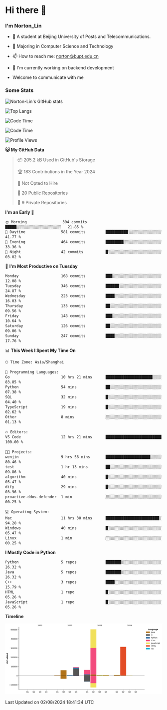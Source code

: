 
# Hi there 👋

### I'm Norton_Lin
- 🏫 A student at Beijing University of Posts and Telecommunications.
- 🌱 Majoring in Computer Science and Technology
- 📫 How to reach me: norton@bupt.edu.cn
- 🌱 I'm currently working on backend development

- Welcome to communicate with me

### Some Stats
![Norton-Lin's GitHub stats](https://github-readme-stats.vercel.app/api?username=Norton-Lin&count_private=true&show_icons=true&theme=radical)

![Top Langs](https://github-readme-stats.vercel.app/api/top-langs/?username=Norton-Lin&langs_count=10&layout=compact)

![Code Time](https://github-readme-stats.vercel.app/api/wakatime?username=Norton_Lin)

<!--START_SECTION:waka-->
![Code Time](http://img.shields.io/badge/Code%20Time-757%20hrs%2037%20mins-blue)

![Profile Views](http://img.shields.io/badge/Profile%20Views-0-blue)

**🐱 My GitHub Data** 

> 📦 205.2 kB Used in GitHub's Storage 
 > 
> 🏆 183 Contributions in the Year 2024
 > 
> 🚫 Not Opted to Hire
 > 
> 📜 20 Public Repositories 
 > 
> 🔑 9 Private Repositories 
 > 
**I'm an Early 🐤** 

```text
🌞 Morning                304 commits         █████░░░░░░░░░░░░░░░░░░░░   21.85 % 
🌆 Daytime                581 commits         ██████████░░░░░░░░░░░░░░░   41.77 % 
🌃 Evening                464 commits         ████████░░░░░░░░░░░░░░░░░   33.36 % 
🌙 Night                  42 commits          █░░░░░░░░░░░░░░░░░░░░░░░░   03.02 % 
```
📅 **I'm Most Productive on Tuesday** 

```text
Monday                   168 commits         ███░░░░░░░░░░░░░░░░░░░░░░   12.08 % 
Tuesday                  346 commits         ██████░░░░░░░░░░░░░░░░░░░   24.87 % 
Wednesday                223 commits         ████░░░░░░░░░░░░░░░░░░░░░   16.03 % 
Thursday                 133 commits         ██░░░░░░░░░░░░░░░░░░░░░░░   09.56 % 
Friday                   148 commits         ███░░░░░░░░░░░░░░░░░░░░░░   10.64 % 
Saturday                 126 commits         ██░░░░░░░░░░░░░░░░░░░░░░░   09.06 % 
Sunday                   247 commits         ████░░░░░░░░░░░░░░░░░░░░░   17.76 % 
```


📊 **This Week I Spent My Time On** 

```text
🕑︎ Time Zone: Asia/Shanghai

💬 Programming Languages: 
Go                       10 hrs 21 mins      █████████████████████░░░░   83.85 % 
Python                   54 mins             ██░░░░░░░░░░░░░░░░░░░░░░░   07.38 % 
SQL                      32 mins             █░░░░░░░░░░░░░░░░░░░░░░░░   04.40 % 
TypeScript               19 mins             █░░░░░░░░░░░░░░░░░░░░░░░░   02.62 % 
Other                    8 mins              ░░░░░░░░░░░░░░░░░░░░░░░░░   01.13 % 

🔥 Editors: 
VS Code                  12 hrs 21 mins      █████████████████████████   100.00 % 

🐱‍💻 Projects: 
wenjin                   9 hrs 56 mins       ████████████████████░░░░░   80.46 % 
test                     1 hr 13 mins        ██░░░░░░░░░░░░░░░░░░░░░░░   09.86 % 
algorithm                40 mins             █░░░░░░░░░░░░░░░░░░░░░░░░   05.47 % 
dify                     29 mins             █░░░░░░░░░░░░░░░░░░░░░░░░   03.96 % 
proactive-ddos-defender  1 min               ░░░░░░░░░░░░░░░░░░░░░░░░░   00.25 % 

💻 Operating System: 
Mac                      11 hrs 38 mins      ████████████████████████░   94.28 % 
Windows                  40 mins             █░░░░░░░░░░░░░░░░░░░░░░░░   05.47 % 
Linux                    1 min               ░░░░░░░░░░░░░░░░░░░░░░░░░   00.25 % 
```

**I Mostly Code in Python** 

```text
Python                   5 repos             ███████░░░░░░░░░░░░░░░░░░   26.32 % 
Java                     5 repos             ███████░░░░░░░░░░░░░░░░░░   26.32 % 
C++                      3 repos             ████░░░░░░░░░░░░░░░░░░░░░   15.79 % 
HTML                     1 repo              █░░░░░░░░░░░░░░░░░░░░░░░░   05.26 % 
JavaScript               1 repo              █░░░░░░░░░░░░░░░░░░░░░░░░   05.26 % 
```



**Timeline**

![Lines of Code chart](https://raw.githubusercontent.com/Norton-Lin/Norton-Lin/main/assets/bar_graph.png)


 Last Updated on 02/08/2024 18:41:34 UTC
<!--END_SECTION:waka-->

